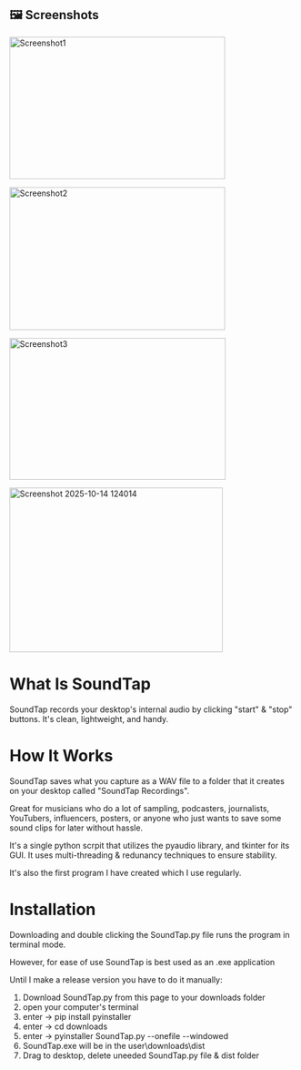 ## 🖼️ Screenshots

<img width="379" height="250" alt="Screenshot1" src="https://github.com/user-attachments/assets/bf9c8cf9-b241-48cd-ab1f-b15bc971ceb5" /><br>

<img width="379" height="251" alt="Screenshot2" src="https://github.com/user-attachments/assets/3914115b-68d1-4d80-b9af-3c92c2a50a2d" /><br>

<img width="380" height="249" alt="Screenshot3" src="https://github.com/user-attachments/assets/fff870aa-c5d0-4724-b6e7-a277ca407216" /><br>

<img width="375" height="289" alt="Screenshot 2025-10-14 124014" src="https://github.com/user-attachments/assets/74754068-6957-4bc8-87b8-12523b8f2aae" />



# What Is SoundTap
SoundTap records your desktop's internal audio by clicking "start" & "stop" buttons. It's clean, lightweight, and handy.

# How It Works
SoundTap saves what you capture as a WAV file to a folder that it creates on your desktop called "SoundTap Recordings".

Great for musicians who do a lot of sampling, podcasters, journalists, YouTubers, influencers, posters, or anyone who just wants to save some sound clips for later without hassle.

It's a single python scrpit that utilizes the pyaudio library, and tkinter for its GUI. It uses multi-threading & redunancy techniques to ensure stability.

It's also the first program I have created which I use regularly.

# Installation
Downloading and double clicking the SoundTap.py file runs the program in terminal mode.

However, for ease of use SoundTap is best used as an .exe application

Until I make a release version you have to do it manually:

1. Download SoundTap.py from this page to your downloads folder
2. open your computer's terminal
3. enter -> pip install pyinstaller
4. enter -> cd downloads
6. enter -> pyinstaller SoundTap.py --onefile --windowed
5. SoundTap.exe will be in the user\downloads\dist
6. Drag to desktop, delete uneeded SoundTap.py file & dist folder
